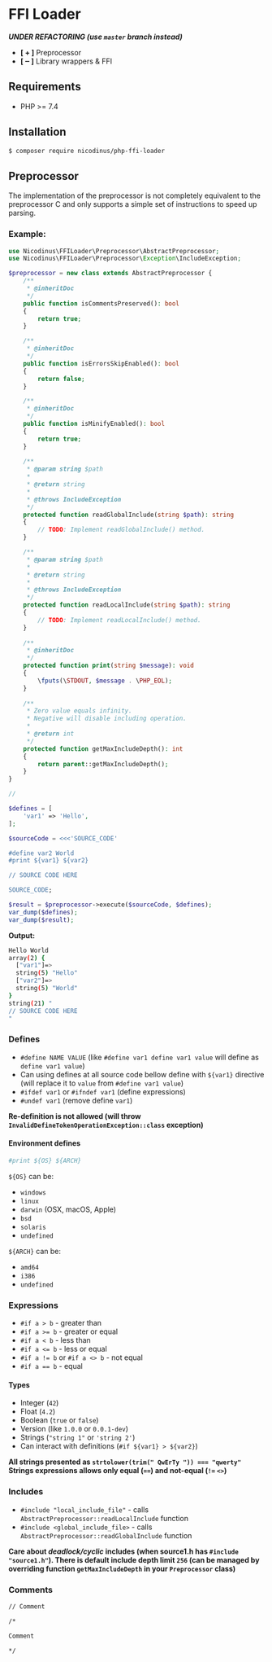 # FFI Loader

***UNDER REFACTORING (use `master` branch instead)***

- **[ + ]** Preprocessor
- **[ ‒ ]** Library wrappers & FFI

## Requirements

- PHP >= 7.4

## Installation

```sh
$ composer require nicodinus/php-ffi-loader
```
## Preprocessor

The implementation of the preprocessor is not completely equivalent to the preprocessor C and only supports a simple set of instructions to speed up parsing.

### Example:
```php
use Nicodinus\FFILoader\Preprocessor\AbstractPreprocessor;
use Nicodinus\FFILoader\Preprocessor\Exception\IncludeException;

$preprocessor = new class extends AbstractPreprocessor {
    /**
     * @inheritDoc
     */
    public function isCommentsPreserved(): bool
    {
        return true;
    }

    /**
     * @inheritDoc
     */
    public function isErrorsSkipEnabled(): bool
    {
        return false;
    }

    /**
     * @inheritDoc
     */
    public function isMinifyEnabled(): bool
    {
        return true;
    }
    
    /**
     * @param string $path
     *
     * @return string
     *
     * @throws IncludeException
     */
    protected function readGlobalInclude(string $path): string
    {
        // TODO: Implement readGlobalInclude() method.
    }

    /**
     * @param string $path
     *
     * @return string
     *
     * @throws IncludeException
     */
    protected function readLocalInclude(string $path): string
    {
        // TODO: Implement readLocalInclude() method.
    }
    
    /**
     * @inheritDoc
     */
    protected function print(string $message): void
    {
        \fputs(\STDOUT, $message . \PHP_EOL);
    }
    
    /**
     * Zero value equals infinity.
     * Negative will disable including operation.
     *
     * @return int
     */
    protected function getMaxIncludeDepth(): int
    {
        return parent::getMaxIncludeDepth();
    }
}

//

$defines = [
    'var1' => 'Hello',
];

$sourceCode = <<<'SOURCE_CODE'

#define var2 World
#print ${var1} ${var2}

// SOURCE CODE HERE

SOURCE_CODE;

$result = $preprocessor->execute($sourceCode, $defines);
var_dump($defines);
var_dump($result);
```

**Output:**
```sh
Hello World
array(2) {
  ["var1"]=>
  string(5) "Hello"
  ["var2"]=>
  string(5) "World"
}
string(21) "
// SOURCE CODE HERE
"
```

### Defines

* `#define NAME VALUE` (like `#define var1 define var1 value` will define as `define var1 value`)
* Can using defines at all source code bellow define with `${var1}` directive (will replace it to `value` from `#define var1 value`)
* `#ifdef var1` or `#ifndef var1` (define expressions)
* `#undef var1` (remove define `var1`)

**Re-definition is not allowed (will throw `InvalidDefineTokenOperationException::class` exception)**

#### Environment defines

```sh
#print ${OS} ${ARCH}
```

`${OS}` can be:
* `windows`
* `linux`
* `darwin` (OSX, macOS, Apple)
* `bsd`
* `solaris`
* `undefined`

`${ARCH}` can be:
* `amd64`
* `i386`
* `undefined`

### Expressions

* `#if a > b` - greater than
* `#if a >= b` - greater or equal
* `#if a < b` - less than
* `#if a <= b` - less or equal
* `#if a != b` or `#if a <> b` - not equal
* `#if a == b` - equal

#### Types

* Integer (`42`)
* Float (`4.2`)
* Boolean (`true` or `false`)
* Version (like `1.0.0` or `0.0.1-dev`)
* Strings (`"string 1"` or `'string 2'`)
* Can interact with definitions (`#if ${var1} > ${var2}`)

**All strings presented as `strtolower(trim(" QwErTy ")) === "qwerty"`
Strings expressions allows only equal (`==`) and not-equal (`!=` `<>`)**

### Includes

* `#include "local_include_file"` - calls `AbstractPreprocessor::readLocalInclude` function
* `#include <global_include_file>` - calls `AbstractPreprocessor::readGlobalInclude` function

**Care about *deadlock/cyclic* includes (when source1.h has `#include "source1.h"`). There is default include depth limit `256` (can be managed by overriding function `getMaxIncludeDepth` in your `Preprocessor` class)**

### Comments
```sh
// Comment

/*

Comment

*/
```
